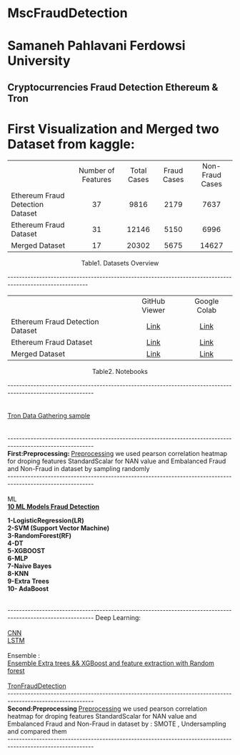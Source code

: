 # MscFraudDetection
# Samaneh Pahlavani  Ferdowsi University

Cryptocurrencies Fraud Detection
Ethereum &  Tron
----------------------------------------------------------------------------------------------------------
# First Visualization and Merged two Dataset from kaggle:
<div style="text-align:center;" align="center">
	<table style="text-align:center;border-collapse:collapse;">
		<th>
			<td>Number of Features</td>
			<td>Total Cases</td>
			<td>Fraud Cases</td>
			<td>Non-Fraud Cases</td>
		</th>
		<tr>
			<td style="text-align:left;">Ethereum Fraud Detection Dataset</td>
			<td>37</td>
			<td>9816</td>
			<td>2179</td>
			<td>7637</td>
		</tr>
		<tr>
			<td style="text-align:left;">Ethereum Fraud Dataset</td>
			<td>31</td>
			<td>12146</td>
			<td>5150</td>
			<td>6996</td>
		</tr>
		<tr>
			<td style="text-align:left;">Merged Dataset</td>
			<td>17</td>
			<td>20302</td>
			<td>5675</td>
			<td>14627</td>
		</tr>
	</table>
	<p>Table1. Datasets Overview</p>
</div>
----------------------------------------------------------------------------------------------------------
<div style="text-align:center;" align="center">
	<table style="text-align:center;border-collapse:collapse;">
		<th>
			<td>GitHub Viewer</td>
 			<td>Google Colab</td>		</th>
		<tr>
			<td style="text-align:left;">Ethereum Fraud Detection Dataset</td>
			<td><a href="https://github.com/samanehPahlavani/MscFraudDetection/blob/main/EtherVisualizeDataset1.ipynb">Link</a></td>
 			<td><a href="https://colab.research.google.com/drive/1SuK3Bw8veeJiXQWI9Oefqa7y8c84QDWk?usp=sharing">Link</a></td>		</tr>
		<tr>
			<td style="text-align:left;">Ethereum Fraud Dataset</td>
			<td><a href="https://github.com/samanehPahlavani/MscFraudDetection/blob/main/EtherVisualizeDataset2.ipynb">Link</a></td>
 			<td><a href="https://colab.research.google.com/drive/1zT9MQqqaODbGqTq5A8diZMLVwtMTkMgR?usp=sharing">Link</a></td>		</tr>
		<tr>
			<td style="text-align:left;">Merged Dataset</td>
			<td><a href="https://github.com/samanehPahlavani/MscFraudDetection/blob/main/EtherMerged3.ipynb">Link</a></td>
 			<td><a href="https://colab.research.google.com/drive/1Y-nTpQtTDLI7_n2dvWlyg5En_F3rh4_o?usp=sharing">Link</a></td>		</tr>
	</table>
	<p>Table2. Notebooks</p>
</div>
------------------------------------------------------------------------------------------------------------
<br><br><br>
<a href="https://github.com/samanehPahlavani/MscFraudDetection/blob/main/TronDataGatheringSample" target="_blank"> Tron Data Gathering sample </a>
<br><br><br>
------------------------------------------------------------------------------------------------------------
<br>
<b>First:Preprocessing: </b> 
<a href="https://github.com/samanehPahlavani/MscFraudDetection/blob/main/EthereumPreprocessing.ipynb" target="_blank">Preprocessing</a>
we used pearson correlation heatmap for droping features 
StandardScalar for NAN value
and Embalanced Fraud and Non-Fraud in dataset by sampling randomly
<br>
------------------------------------------------------------------------------------------------------------
<br> <br>
ML   
<br>
<strong>   <a href="https://github.com/samanehPahlavani/MscFraudDetection/blob/main/LastEtereumModelsC.ipynb" target="_blank"> 10 ML Models Fraud Detection </a>

1-LogisticRegression(LR)<br>
2-SVM (Support Vector Machine)<br>
3-RandomForest(RF)<br>
4-DT<br>
5-XGBOOST<br>
6-MLP<br>
7-Naive Bayes<br>
8-KNN<br>
9-Extra Trees<br>
10- AdaBoost<br>

 
</strong>
<br>
------------------------------------------------------------------------------------------------------------
Deep Learning: <br><br>
<a href="https://github.com/samanehPahlavani/MscFraudDetection/blob/main/LastEtereumCNN.ipynb" target="_blank">CNN </a> <br>
<a href="https://github.com/samanehPahlavani/MscFraudDetection/blob/main/LastEtereumLSTMDeep.ipynb" target="_blank">LSTM </a> <br> <br>
Ensemble : <br>
<a href="https://github.com/samanehPahlavani/MscFraudDetection/blob/main/EnsembleBestModels.ipynb" target="_blank"> Ensemble Extra trees && XGBoost and feature extraction with Random forest </a> <br> <br>
<a href="https://github.com/samanehPahlavani/MscFraudDetection/blob/main/TronFraudDetection.ipynb" target="_blank" > TronFraudDetection </a> <br>
------------------------------------------------------------------------------------------------------------
<br>
<b>Second:Preprocessing </b> 
<a href="https://github.com/samanehPahlavani/MscFraudDetection/blob/main/PreprocessingEther.ipynb" target="_blank">Preprocessing</a>
we used pearson correlation heatmap for droping features 
StandardScalar for NAN value
and Embalanced Fraud and Non-Fraud in dataset by : SMOTE , Undersampling and compared them
<br>
------------------------------------------------------------------------------------------------------------
<br> <br>
